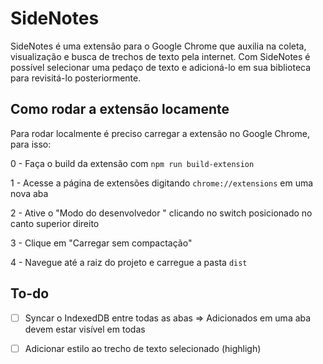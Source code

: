 # SideNotes

SideNotes é uma extensão para o Google Chrome que auxilia na coleta, visualização e busca de trechos de texto pela internet.
Com SideNotes é possível selecionar uma pedaço de texto e adicioná-lo em sua biblioteca para revisitá-lo posteriormente.

## Como rodar a extensão locamente

Para rodar localmente é preciso carregar a extensão no Google Chrome, para isso:

0 - Faça o build da extensão com `npm run build-extension`

1 - Acesse a página de extensões digitando `chrome://extensions` em uma nova aba 

2 - Ative o "Modo do desenvolvedor " clicando no switch posicionado no canto superior direito

3 - Clique em "Carregar sem compactação"

4 - Navegue até a raiz do projeto e carregue a pasta `dist`
 

## To-do
- [ ] Syncar o IndexedDB entre todas as abas => Adicionados em uma aba devem estar visível em todas

- [ ] Adicionar estilo ao trecho de texto selecionado (highligh)
